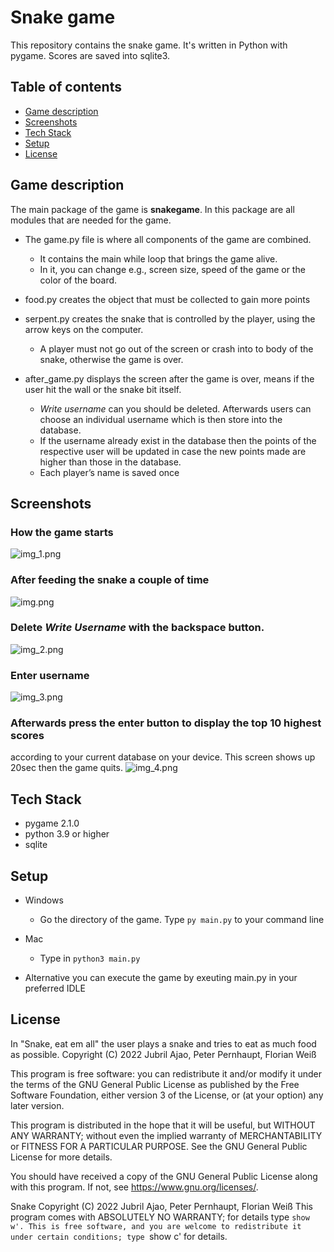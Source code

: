 # Snake game
This repository contains the snake game. It's written in Python with pygame. 
Scores are saved into sqlite3. 

## Table of contents
* [Game description](#Game-description)
* [Screenshots](#Screenshots)
* [Tech Stack](#Tech-Stack)
* [Setup](#Setup)
* [License](#License)


## Game description

The main package of the game is **snakegame**. In this package are all modules that are needed for the game.

* The game.py file is where all components of the game are combined. 
    - It contains the main while loop that brings the game alive. 
    - In it, you can change e.g., screen size, speed of the game or the color of the board.
 
* food.py creates the object that must be collected to gain more points
* serpent.py creates the snake that is controlled by the player, using the arrow keys on the computer. 
    - A player must not go out of the screen or crash into to body of the snake, otherwise the game is over. 

* after_game.py displays the screen after the game is over, means if the user hit the wall or the snake bit itself.
    - _Write username_ can you should be deleted. Afterwards users can choose an individual username which is then store
      into the database. 
    - If the username already exist in the database then the points of the respective user will be updated
      in case the new points made are higher than those in the database.
    - Each player’s name is saved once

## Screenshots
### How the game starts
![img_1.png](readme_img/img_1.png) 

### After feeding the snake a couple of time
![img.png](readme_img/img.png)

### Delete _Write Username_ with the **backspace** button.
![img_2.png](readme_img/img_2.png)

### Enter username
![img_3.png](readme_img/img_3.png)

### Afterwards press the **enter** button to display the top 10 highest scores
according to your current database on your device. This screen shows up 20sec then the
game quits.
![img_4.png](readme_img/img_4.png)

## Tech Stack
- pygame 2.1.0
- python 3.9 or higher
- sqlite

## Setup
* Windows
    - Go the directory of the game. Type `py main.py` to your command line
* Mac
  - Type in `python3 main.py`

* Alternative you can execute the game by exeuting main.py in your preferred IDLE


## License
In "Snake, eat em all" the user plays a snake and tries to eat as much food as possible.
Copyright (C) 2022 Jubril Ajao, Peter Pernhaupt, Florian Weiß

This program is free software: you can redistribute it and/or modify
it under the terms of the GNU General Public License as published by
the Free Software Foundation, either version 3 of the License, or
(at your option) any later version.

This program is distributed in the hope that it will be useful,
but WITHOUT ANY WARRANTY; without even the implied warranty of
MERCHANTABILITY or FITNESS FOR A PARTICULAR PURPOSE.  See the
GNU General Public License for more details.

You should have received a copy of the GNU General Public License
along with this program.  If not, see <https://www.gnu.org/licenses/>.

Snake  Copyright (C) 2022  Jubril Ajao, Peter Pernhaupt, Florian Weiß
This program comes with ABSOLUTELY NO WARRANTY; for details type `show w'.
This is free software, and you are welcome to redistribute it
under certain conditions; type `show c' for details.





